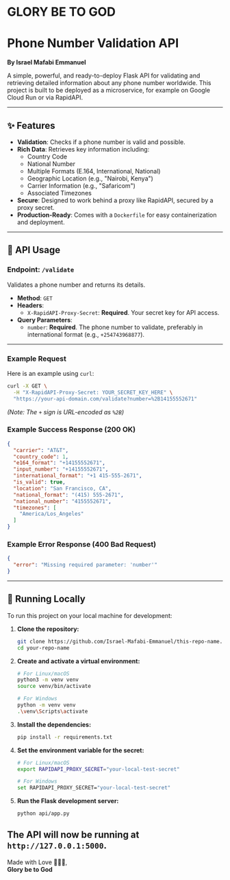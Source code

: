 # GLORY BE TO GOD

# Phone Number Validation API

**By Israel Mafabi Emmanuel**

A simple, powerful, and ready-to-deploy Flask API for validating and retrieving detailed information about any phone number worldwide. This project is built to be deployed as a microservice, for example on Google Cloud Run or via RapidAPI.

---

## ✨ Features

-   **Validation**: Checks if a phone number is valid and possible.
-   **Rich Data**: Retrieves key information including:
    -   Country Code
    -   National Number
    -   Multiple Formats (E.164, International, National)
    -   Geographic Location (e.g., "Nairobi, Kenya")
    -   Carrier Information (e.g., "Safaricom")
    -   Associated Timezones
-   **Secure**: Designed to work behind a proxy like RapidAPI, secured by a proxy secret.
-   **Production-Ready**: Comes with a `Dockerfile` for easy containerization and deployment.

---

## 🚀 API Usage

### Endpoint: `/validate`

Validates a phone number and returns its details.

-   **Method**: `GET`
-   **Headers**:
    -   `X-RapidAPI-Proxy-Secret`: **Required**. Your secret key for API access.
-   **Query Parameters**:
    -   `number`: **Required**. The phone number to validate, preferably in international format (e.g., `+254743968877`).

---

### Example Request

Here is an example using `curl`:

```bash
curl -X GET \
  -H "X-RapidAPI-Proxy-Secret: YOUR_SECRET_KEY_HERE" \
  "https://your-api-domain.com/validate?number=%2B14155552671"
```

*(Note: The `+` sign is URL-encoded as `%2B`)*

### Example Success Response (200 OK)

```json
{
  "carrier": "AT&T",
  "country_code": 1,
  "e164_format": "+14155552671",
  "input_number": "+14155552671",
  "international_format": "+1 415-555-2671",
  "is_valid": true,
  "location": "San Francisco, CA",
  "national_format": "(415) 555-2671",
  "national_number": "4155552671",
  "timezones": [
    "America/Los_Angeles"
  ]
}
```

### Example Error Response (400 Bad Request)

```json
{
  "error": "Missing required parameter: 'number'"
}
```

---

## 🔧 Running Locally

To run this project on your local machine for development:

1.  **Clone the repository:**
    ```bash
    git clone https://github.com/Israel-Mafabi-Emmanuel/this-repo-name.git
    cd your-repo-name
    ```

2.  **Create and activate a virtual environment:**
    ```bash
    # For Linux/macOS
    python3 -m venv venv
    source venv/bin/activate

    # For Windows
    python -m venv venv
    .\venv\Scripts\activate
    ```

3.  **Install the dependencies:**
    ```bash
    pip install -r requirements.txt
    ```

4.  **Set the environment variable for the secret:**
    ```bash
    # For Linux/macOS
    export RAPIDAPI_PROXY_SECRET="your-local-test-secret"

    # For Windows
    set RAPIDAPI_PROXY_SECRET="your-local-test-secret"
    ```

5.  **Run the Flask development server:**
    ```bash
    python api/app.py
    ```

The API will now be running at `http://127.0.0.1:5000`.
---

Made with Love 💖💖💖, <br>
**Glory be to God**